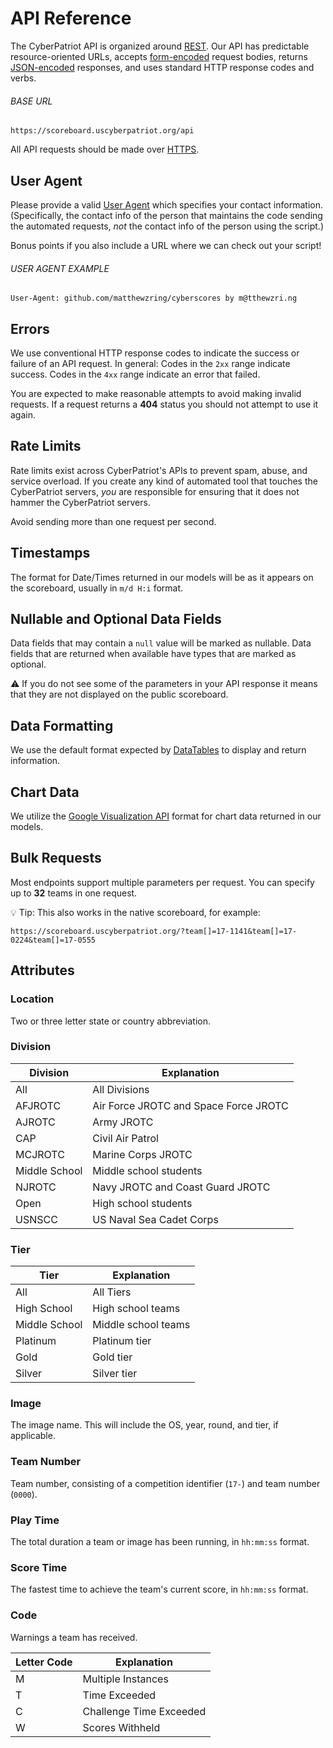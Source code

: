 # API Reference

The CyberPatriot API is organized around [REST](https://en.wikipedia.org/wiki/REST). Our API has predictable resource-oriented URLs, accepts [form-encoded](https://en.wikipedia.org/wiki/POST_(HTTP)#Use_for_submitting_web_forms) request bodies, returns [JSON-encoded](http://www.json.org/) responses, and uses standard HTTP response codes and verbs.

###### BASE URL

```
https://scoreboard.uscyberpatriot.org/api
```

All API requests should be made over [HTTPS](http://en.wikipedia.org/wiki/HTTP_Secure).

## User Agent

Please provide a valid [User Agent](https://www.rfc-editor.org/rfc/rfc9110.html#section-10.1.5) which specifies your contact information. (Specifically, the contact info of the person that maintains the code sending the automated requests, *not* the contact info of the person using the script.)

Bonus points if you also include a URL where we can check out your script!

###### USER AGENT EXAMPLE

```
User-Agent: github.com/matthewzring/cyberscores by m@tthewzri.ng
```

## Errors

We use conventional HTTP response codes to indicate the success or failure of an API request. In general: Codes in the `2xx` range indicate success. Codes in the `4xx` range indicate an error that failed.

You are expected to make reasonable attempts to avoid making invalid requests. If a request returns a **404** status you should not attempt to use it again.

## Rate Limits

Rate limits exist across CyberPatriot's APIs to prevent spam, abuse, and service overload. If you create any kind of automated tool that touches the CyberPatriot servers, *you* are responsible for ensuring that it does not hammer the CyberPatriot servers.

Avoid sending more than one request per second.

## Timestamps

The format for Date/Times returned in our models will be as it appears on the scoreboard, usually in `m/d H:i` format.

## Nullable and Optional Data Fields

Data fields that may contain a `null` value will be marked as nullable. Data fields that are returned when available have types that are marked as optional.

⚠ If you do not see some of the parameters in your API response it means that they are not displayed on the public scoreboard.

## Data Formatting

We use the default format expected by [DataTables](https://datatables.net/) to display and return information.

## Chart Data

We utilize the [Google Visualization API](https://developers.google.com/chart/interactive/docs/reference) format for chart data returned in our models.

## Bulk Requests

Most endpoints support multiple parameters per request. You can specify up to **32** teams in one request.

💡 Tip: This also works in the native scoreboard, for example:

```
https://scoreboard.uscyberpatriot.org/?team[]=17-1141&team[]=17-0224&team[]=17-0555
```

## Attributes

### Location

Two or three letter state or country abbreviation.

### Division

| Division      | Explanation                           |
|---------------|---------------------------------------|
| All           | All Divisions                         |
| AFJROTC       | Air Force JROTC and Space Force JROTC |
| AJROTC        | Army JROTC                            |
| CAP           | Civil Air Patrol                      |
| MCJROTC       | Marine Corps JROTC                    |
| Middle School | Middle school students                |
| NJROTC        | Navy JROTC and Coast Guard JROTC      |
| Open          | High school students                  |
| USNSCC        | US Naval Sea Cadet Corps              |

### Tier

| Tier          | Explanation         |
|---------------|---------------------|
| All           | All Tiers           |
| High School   | High school teams   |
| Middle School | Middle school teams |
| Platinum      | Platinum tier       |
| Gold          | Gold tier           |
| Silver        | Silver tier         |

### Image

The image name. This will include the OS, year, round, and tier, if applicable.

### Team Number

Team number, consisting of a competition identifier (`17-`) and team number (`0000`).

### Play Time

The total duration a team or image has been running, in `hh:mm:ss` format.

### Score Time

The fastest time to achieve the team's current score, in `hh:mm:ss` format.

### Code

Warnings a team has received.

| Letter Code | Explanation             |
|-------------|-------------------------|
| M           | Multiple Instances      |
| T           | Time Exceeded           |
| C           | Challenge Time Exceeded |
| W           | Scores Withheld         |
